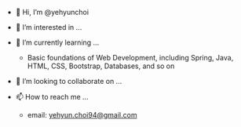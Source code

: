 - 👋 Hi, I’m @yehyunchoi
- 👀 I’m interested in ...
- 🌱 I’m currently learning ...
  - Basic foundations of Web Development, including Spring, Java, HTML, CSS, Bootstrap, Databases, and so on
  
- 💞️ I’m looking to collaborate on ...
- 📫 How to reach me ...
  - email: yehyun.choi94@gmail.com
